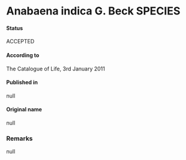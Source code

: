 Anabaena indica G. Beck SPECIES
=======

#### Status
ACCEPTED

#### According to
The Catalogue of Life, 3rd January 2011

#### Published in
null

#### Original name
null

### Remarks
null